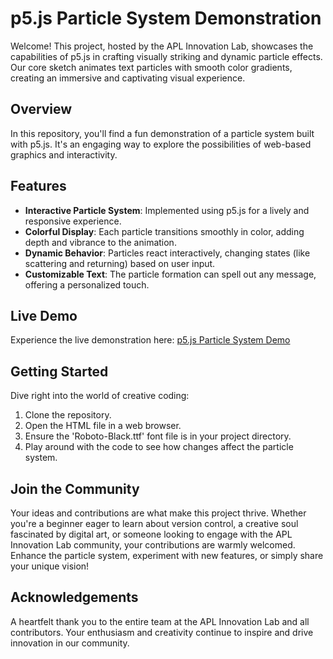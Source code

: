 # p5.js Particle System Demonstration

Welcome! This project, hosted by the APL Innovation Lab, showcases the capabilities of p5.js in crafting visually striking and dynamic particle effects. Our core sketch animates text particles with smooth color gradients, creating an immersive and captivating visual experience.

## Overview
In this repository, you'll find a fun demonstration of a particle system built with p5.js. It's an engaging way to explore the possibilities of web-based graphics and interactivity.

## Features
- **Interactive Particle System**: Implemented using p5.js for a lively and responsive experience.
- **Colorful Display**: Each particle transitions smoothly in color, adding depth and vibrance to the animation.
- **Dynamic Behavior**: Particles react interactively, changing states (like scattering and returning) based on user input.
- **Customizable Text**: The particle formation can spell out any message, offering a personalized touch.

## Live Demo
Experience the live demonstration here: [p5.js Particle System Demo](https://apl-innovation-lab.github.io/scatter/)

## Getting Started
Dive right into the world of creative coding:
1. Clone the repository.
2. Open the HTML file in a web browser.
3. Ensure the 'Roboto-Black.ttf' font file is in your project directory.
4. Play around with the code to see how changes affect the particle system.

## Join the Community
Your ideas and contributions are what make this project thrive. Whether you're a beginner eager to learn about version control, a creative soul fascinated by digital art, or someone looking to engage with the APL Innovation Lab community, your contributions are warmly welcomed. Enhance the particle system, experiment with new features, or simply share your unique vision!

## Acknowledgements
A heartfelt thank you to the entire team at the APL Innovation Lab and all contributors. Your enthusiasm and creativity continue to inspire and drive innovation in our community.
